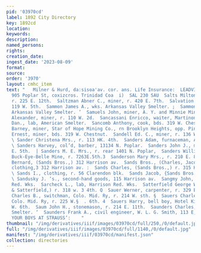 ```yaml
---
pid: '03970cd'
label: 1892 City Directory
key: 1892cd
location: 
keywords: 
description: 
named_persons: 
rights: 
creation_date: 
ingest_date: '2023-08-09'
format: 
source: 
order: '3970'
layout: cmhc_item
text: "   Milner & Hurd, da:sisoa'av. cor. ans. Life Insurance:  LEADVILLE GOAL GO.,
  905 Poplar St, coxizcros. Trinidad Coa  i)  SAL 230 SAU  Salts Milton, teamster,
  r. 225 E. 12th.  Saltzman Abner C., miner, r. 420 E. 7th.  Salvation Army Barracks,
  119 W. 5th.  Sammon James A., wks. Arkansas Valley Smelter. ;  Sammon J. H., wks.
  Arkansas Valley Smelter. ’  Samuels John, miner, A. Y. and Minnie Mines. ,  Sancassani
  Alexander, miner, r. 110 W. 2d.  Sancassani Enricco, waiter, Martinonia & Co.  Sancke
  Dan., lab, American Smelter.  Sancomb Anthony, cook, bds. 319 W. Chestnut.  Sancomb
  Barney, miner, Star of Hope Mining Co., rn Brooklyn Heights, opp. Pine.  Sancomb
  Ernest, miner, bds. 319 W. Chestnut.  Sandell Ed. C., miner, r. 136 W. Chestnut.
  \ Sander Christena Mrs., r. 113 HK. 4th.  Sanders Adam, furnaceman, American Smelter.
  \ Sanders Harvey, col’d, barber, 13134 N. Poplar.  Sanders John J., miner, r. 724
  E. 5th.  | Sanders M. E. Mrs., r. rear 1401 N. Poplar,  Sanders William, miner,
  Buck-Eye-Belle Mine, r. 7263E.5th.3  Sanderson Mary Mrs., r. 210 E. 8th.  Sands
  Bernard, (Sands Bros.,) 312 Harrison av.  Sands Bros., (Charles, Jacob and Bernard,)
  clothing,3 312 Harrison av. :  Sands Charles, (Sands Bros.,) r. 315 Harrison av.
  \ Sands I., clothing, r. 56 Clarendon blk.  Sands Jacob, {Sands Bros.,) r. Aspen.
  \ Sandusky J. ’s., second-hand goods, 115 Harrison av.  Sangmy John, ‘lab, Harrison
  Red. Wks.  Sarcheck L., lab, Harrison Red. Wks.  Satterfield George W., (Cowell
  & Satterfield,) r. 318 w. 3 4th. Q  Sauer Werner, carpenter, r. 329 E. 6th.  Sauers
  Charles B., switchman, Colo. Mid. Ry, r. 214 W. sth. §  Sauers Charles E., yardmaster,
  Colo. Mid. Ry, r. 225 W.§  . 6th. 4  Sauers Harry, bell boy, Hotel Kitchen, r. 225
  W. 6th.  Saum John H., stonemason, r. 214 E. 11th.  Saunders Charles, tapper, American
  Smelter. ‘  Saunders Frank A., civil engineer, W. L. G. Smith, 113 E, 4 5th.  LOTHE
  YOUR BOYS AT STRAUSS’:    "
thumbnail: "/img/derivatives/iiif/images/03970cd/full/250,/0/default.jpg"
full: "/img/derivatives/iiif/images/03970cd/full/1140,/0/default.jpg"
manifest: "/img/derivatives/iiif/03970cd/manifest.json"
collection: directories
---
```

